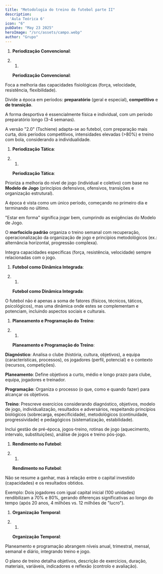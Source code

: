 ```yaml
---
title: "Metodologia do treino do futebol parte II"
description:
  'Aula Teórica 6'
icon: "6"
pubDate: "May 23 2025"
heroImage: "/src/assets/campo.webp"
author: "Grupo"
---
```


1. **Periodização Convencional**:

1. 1.
    
    **Periodização Convencional**:
    

Foca a melhoria das capacidades fisiológicas (força, velocidade, resistência, flexibilidade).

Divide a época em períodos: **preparatório** (geral e especial), **competitivo** e **de transição**.

A forma desportiva é essencialmente física e individual, com um período preparatório longo (3-4 semanas).

A versão "2.0" (Tschiene) adapta-se ao futebol, com preparação mais curta, dois períodos competitivos, intensidades elevadas (>80%) e treino com bola, considerando a individualidade.

1. **Periodização Tática**:

1. 1.
    
    **Periodização Tática**:
    

Prioriza a melhoria do nível de jogo (individual e coletivo) com base no **Modelo de Jogo** (princípios defensivos, ofensivos, transições e organização estrutural).

A época é vista como um único período, começando no primeiro dia e terminando no último.

"Estar em forma" significa jogar bem, cumprindo as exigências do Modelo de Jogo.

O **morfociclo padrão** organiza o treino semanal com recuperação, operacionalização da organização de jogo e princípios metodológicos (ex.: alternância horizontal, progressão complexa).

Integra capacidades específicas (força, resistência, velocidade) sempre relacionadas com o jogo.

1. **Futebol como Dinâmica Integrada**:

1. 1.
    
    **Futebol como Dinâmica Integrada**:
    

O futebol não é apenas a soma de fatores (físicos, técnicos, táticos, psicológicos), mas uma dinâmica onde estes se complementam e potenciam, incluindo aspectos sociais e culturais.

1. **Planeamento e Programação do Treino**:

1. 1.
    
    **Planeamento e Programação do Treino**:
    

**Diagnóstico**: Analisa o clube (história, cultura, objetivos), a equipa (características, processos), os jogadores (perfil, potencial) e o contexto (recursos, competições).

**Planeamento**: Define objetivos a curto, médio e longo prazo para clube, equipa, jogadores e treinador.

**Programação**: Organiza o processo (o que, como e quando fazer) para alcançar os objetivos.

**Treino**: Prescreve exercícios considerando diagnóstico, objetivos, modelo de jogo, individualização, resultados e adversários, respeitando princípios biológicos (sobrecarga, especificidade), metodológicos (continuidade, progressividade) e pedagógicos (sistematização, estabilidade).

Inclui gestão de pré-época, jogos-treino, rotinas de jogo (aquecimento, intervalo, substituições), análise de jogos e treino pós-jogo.

1. **Rendimento no Futebol**:

1. 1.
    
    **Rendimento no Futebol**:
    

Não se resume a ganhar, mas à relação entre o capital investido (capacidades) e os resultados obtidos.

Exemplo: Dois jogadores com igual capital inicial (100 unidades) rendibilizam a 70% e 80%, gerando diferenças significativas ao longo do tempo (após 20 anos, 4 milhões vs. 12 milhões de "lucro").

1. **Organização Temporal**:

1. 1.
    
    **Organização Temporal**:
    

Planeamento e programação abrangem níveis anual, trimestral, mensal, semanal e diário, integrando treino e jogo.

O plano de treino detalha objetivos, descrição de exercícios, duração, materiais, variáveis, indicadores e reflexão (controlo e avaliação).
